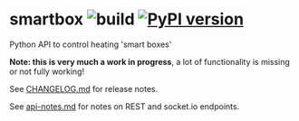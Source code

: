 # smartbox ![build](https://github.com/graham33/smartbox/workflows/Python%20package/badge.svg) [![PyPI version](https://badge.fury.io/py/smartbox.svg)](https://badge.fury.io/py/smartbox)
Python API to control heating 'smart boxes'

**Note: this is very much a work in progress**, a lot of functionality is
missing or not fully working!

See [CHANGELOG.md](./CHANGELOG.md) for release notes.

See [api-notes.md](./api-notes.md) for notes on REST and socket.io endpoints.
